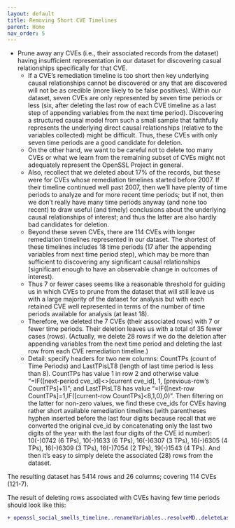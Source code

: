 ```yaml
---
layout: default
title: Removing Short CVE Timelines
parent: Home
nav_order: 5
---
```



 * Prune away any CVEs (i.e., their associated records from the dataset) having insufficient representation in our dataset for discovering casual relationships specifically for that CVE.
    * If a CVE’s remediation timeline is too short then key underlying causal relationships cannot be discovered or any that are discovered will not be as credible (more likely to be false positives). Within our dataset, seven CVEs are only represented by seven time periods or less (six, after deleting the last row of each CVE timeline as a last step of appending variables from the next time period). Discovering a structured causal model from such a small sample that faithfully represents the underlying direct causal relationships (relative to the variables collected) might be difficult. Thus, these CVEs with only seven time periods are a good candidate for deletion. 
    * On the other hand, we want to be careful not to delete too many CVEs or what we learn from the remaining subset of CVEs might not adequately represent the OpenSSL Project in general.
    * Also, recollect that we deleted about 17% of the records, but these were for CVEs whose remediation timelines started before 2007. If their timeline continued well past 2007, then we’ll have plenty of time periods to analyze and for more recent time periods; but if not, then we don’t really have many time periods anyway (and none too recent) to draw useful (and timely) conclusions about the underlying causal relationships of interest; and thus the latter are also hardly bad candidates for deletion.
    * Beyond these seven CVEs, there are 114 CVEs with longer remediation timelines represented in our dataset. The shortest of these timelines includes 18 time periods (17 after the appending variables from next time period step), which may be more than sufficient to discovering any significant causal relationships (significant enough to have an observable change in outcomes of interest).
    * Thus 7 or fewer cases seems like a reasonable threshold for guiding us in which CVEs to prune from the dataset that will still leave us with a large majority of the dataset for analysis but with each retained CVE well represented in terms of the number of time periods available for analysis (at least 18).
    * Therefore, we deleted the 7 CVEs (their associated rows) with 7 or fewer time periods. Their deletion leaves us with a total of 35 fewer cases (rows). (Actually, we delete 28 rows if we do the deletion after appending variables from the next time period and deleting the last row from each CVE remediation timeline.)
    * 	Detail: specify headers for two new columns: CountTPs (count of Time Periods) and LastTPisLT8 (length of last time period is less than 8). CountTPs has value 1 in row 2 and otherwise value “=IF([next-period cve_id]<>[current cve_id], 1, [previous-row’s CountTPs]+1)”; and LastTPisLT8 has value “=IF([next-row CountTPs]=1,IF([current-row CountTPs]<8,1,0),0)”. Then filtering on the latter for non-zero values, we find these cve_ids for CVEs having rather short available remediation timelines (with parentheses hyphen inserted before the last four digits because recall that we converted the original cve_id by concatenating only the last two digits of the year with the last four digits of the CVE id number): 
10(-)0742 (6 TPs), 10(-)1633 (6 TPs), 16(-)6307 (3 TPs), 16(-)6305 (4 TPs), 16(-)6309 (3 TPs), 16(-)7054 (2 TPs), 19(-)1543 (4 TPs). 
And then it’s easy to simply delete the associated (28) rows from the dataset.

The resulting dataset has 5414 rows and 26 columns; covering 114 CVEs (121-7).

The result of deleting rows associated with CVEs having few time periods should look like this:

```diff
+ openssl_social_smells_timeline..renameVariables..resolveMD..deleteLastRecordEachCVE..deleteShortCVEs.csv
```
